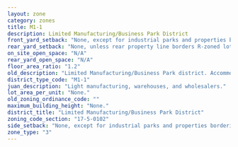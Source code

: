 ```yaml
---
layout: zone
category: zones
title: M1-1
description: Limited Manufacturing/Business Park District
front_yard_setback: "None, except for industrial parks and properties bordering R-zoned lots (see 17-5-0405-A for details)."
rear_yard_setback: "None, unless rear property line borders R-zoned lot&#39;s side or rear property line. Then the minimum setback is 30 ft."
on_site_open_space: "N/A"
rear_yard_open_space: "N/A"
floor_area_ratio: "1.2"
old_description: "Limited Manufacturing/Business Park district. Accommodates low-impact manufacturing, wholesaling, warehousing and distribution activities that occur within enclosed buildings. The district is intended to promote highquality new development and reuse of older industrial buildings."
district_type_code: "M1-1"
juan_description: "Light manufacturing, warehouses, and wholesalers."
lot_area_per_unit: "None."
old_zoning_ordinance_code: ""
maximum_building_height: "None."
district_title: "Limited Manufacturing/Business Park District"
zoning_code_section: "17-5-0102"
side_setback: "None, except for industrial parks and properties bordering R-zoned lots (see 17-5-0405-A for details)."
zone_type: "3"
---
```

